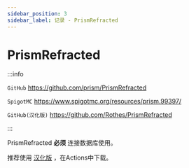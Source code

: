 ```yaml
---
sidebar_position: 3
sidebar_label: 记录 - PrismRefracted
---
```


# PrismRefracted

:::info

`GitHub` https://github.com/prism/PrismRefracted

`SpigotMC` https://www.spigotmc.org/resources/prism.99397/

`GitHub(汉化版)` https://github.com/Rothes/PrismRefracted

:::

PrismRefracted **必须** 连接数据库使用。

推荐使用 [汉化版](https://github.com/Rothes/PrismRefracted) ，在Actions中下载。
